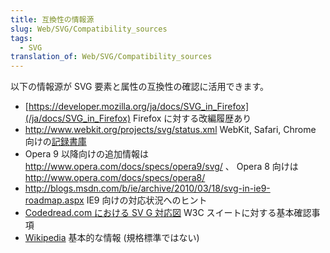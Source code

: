 ```yaml
---
title: 互換性の情報源
slug: Web/SVG/Compatibility_sources
tags:
  - SVG
translation_of: Web/SVG/Compatibility_sources
---
```

以下の情報源が SVG 要素と属性の互換性の確認に活用できます。

- [https://developer.mozilla.org/ja/docs/SVG_in_Firefox](/ja/docs/SVG_in_Firefox) Firefox に対する改編履歴あり
- <http://www.webkit.org/projects/svg/status.xml> WebKit, Safari, Chrome 向けの[記録書庫](http://wayback.archive.org/web/*/http://www.webkit.org/projects/svg/status.xml)
- Opera 9 以降向けの追加情報は <http://www.opera.com/docs/specs/opera9/svg/> 、 Opera 8 向けは <http://www.opera.com/docs/specs/opera8/>
- <http://blogs.msdn.com/b/ie/archive/2010/03/18/svg-in-ie9-roadmap.aspx> IE9 向けの対応状況へのヒント
- [Codedread.com における SV G 対応図](http://www.codedread.com/svg-support.php) W3C スイートに対する基本確認事項
- [Wikipedia](https://ja.wikipedia.org/wiki/Scalable_Vector_Graphics) 基本的な情報 (規格標準ではない)
